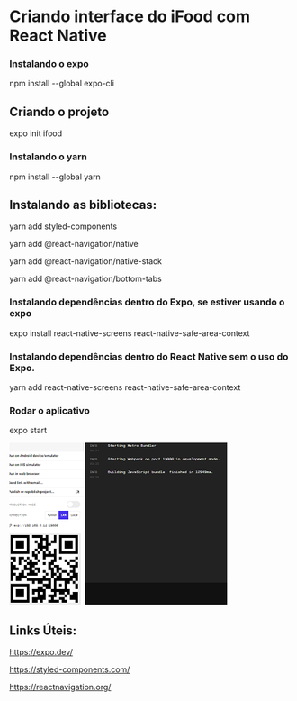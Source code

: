 # Criando interface do iFood com React Native

### Instalando o expo
npm install --global expo-cli

## Criando o projeto

expo init ifood

### Instalando o yarn
npm install --global yarn

## Instalando as bibliotecas:

yarn add styled-components

yarn add @react-navigation/native

yarn add @react-navigation/native-stack

yarn add @react-navigation/bottom-tabs

### Instalando dependências dentro do Expo, se estiver usando o expo 

expo install react-native-screens react-native-safe-area-context

### Instalando dependências dentro do React Native sem o uso do Expo. 

yarn add react-native-screens react-native-safe-area-context

### Rodar o aplicativo

expo start

<p>
  <img src=".github/expoStart.png">
</p>

## Links Úteis:

https://expo.dev/

https://styled-components.com/

https://reactnavigation.org/


